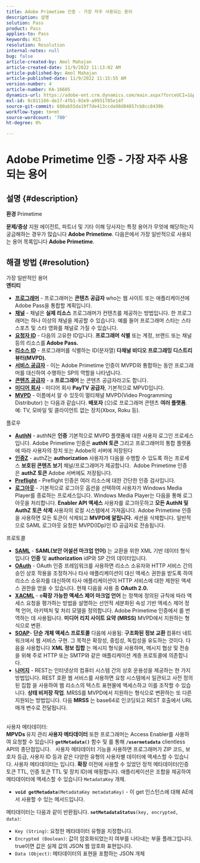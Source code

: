 ```yaml
---
title: Adobe Primetime 인증 - 가장 자주 사용되는 용어
description: 설명
solution: Pass
product: Pass
applies-to: Pass
keywords: KCS
resolution: Resolution
internal-notes: null
bug: false
article-created-by: Amol Mahajan
article-created-date: 11/9/2022 11:13:02 AM
article-published-by: Amol Mahajan
article-published-date: 11/9/2022 11:15:55 AM
version-number: 4
article-number: KA-16605
dynamics-url: https://adobe-ent.crm.dynamics.com/main.aspx?forceUCI=1&pagetype=entityrecord&etn=knowledgearticle&id=4f62ba74-1f60-ed11-9561-6045bd006268
exl-id: 9c811166-de17-4fb1-92e9-a9931785e14f
source-git-commit: 680ab55da19f7de413ccda98d84857cb8cc8439b
workflow-type: tm+mt
source-wordcount: '780'
ht-degree: 0%

---
```


# Adobe Primetime 인증 - 가장 자주 사용되는 용어

## 설명 {#description}

<b>환경</b>
Primetime


<b>문제/증상</b>
지원 에이전트, 파트너 및 기타 이해 당사자는 특정 용어가 무엇에 해당하는지 궁금해하는 경우가 많습니다 <b>Adobe Primetime</b>. 다음은에서 가장 일반적으로 사용되는 용어 목록입니다 <b>Adobe Primetime</b>.


## 해결 방법 {#resolution}

가장 일반적인 용어<br>
<b>엔티티</b>

- <u><b>프로그래머</b></u> - 프로그래머는 <b>콘텐츠 공급자</b> who는 웹 사이트 또는 애플리케이션에 Adobe Pass을 통합할 계획입니다.
- <u><b>채널</b></u> - 채널은 <b>실제 리소스</b> 프로그래머가 컨텐츠를 제공하는 방법입니다. 한 프로그래머는 하나 이상의 채널을 제공할 수 있습니다. 예를 들어 프로그래머 스타는 스타 스포츠 및 스타 영화를 채널로 가질 수 있습니다.
- <u><b>요청자 ID</b></u> - 다음의 고유한 ID입니다. <b>프로그래머 식별</b> 또는 계정, 브랜드 또는 채널 등의 리소스를<b> Adobe Pass. </b>
- <u><b>리소스 ID</b></u> - 프로그래머를 식별하는 ID(문자열)<b> 다채널 비디오 프로그래밍 디스트리뷰터(MVPD). </b>
- <u><b>서비스 공급자</b></u> - 이는 Adobe Primetime 인증이 MVPD와 통합하는 동안 프로그래머를 대신하여 수행하는 SP의 역할을 나타냅니다.
- <u><b>콘텐츠 공급자</b></u> - a <b>프로그래머 </b>는 콘텐츠 공급자라고도 합니다.
- <u><b>미디어 회사</b></u> - 미디어 회사 <b>PayTV 공급자</b>, 기본적으로 MPVD입니다.
- <u><b>MVPD</b></u> - 이름에서 알 수 있듯이 멀티채널 MVPD(Video Programming Distributor) 는 다음과 같습니다. <b>배포자</b> (으)로 프로그래머 콘텐츠 <b>여러 플랫폼</b>. 예: TV, 모바일 및 클라이언트 없는 장치(Xbox, Roku 등).

플로우
- <u><b>AuthN</b></u> - authN은 <b>인증</b> 기본적으로 MVPD 플랫폼에 대한 사용자 로그인 프로세스입니다. Adobe Primetime 인증은 <b>authN 토큰 </b>그리고 프로그래머의 통합 플랫폼에 따라 사용자의 장치 또는 Adobe의 서버에 저장된다
- <u><b>인증Z</b></u> - authZ는 <b>authorization</b> 사용자가 다음을 수행할 수 있도록 하는 프로세스 <b>보호된 콘텐츠 보기</b> 채널/프로그래머가 제공합니다.  Adobe Primetime 인증은 <b>authZ 토큰</b> Adobe 서버에도 저장됩니다.
- <u><b>Preflight</b></u> - Preflight 인증은 여러 리소스에 대한 간단한 인증 검사입니다.
- <u><b>로그아웃</b></u> - 기본적으로 로그아웃 옵션을 선택하여 사용자가 Windows Media Player를 종료하는 프로세스입니다. Windows Media Player는 다음을 통해 로그아웃을 처리합니다. <b>Enabler API 액세스</b> 사용자를 로그아웃하고 <b>모든 AuthN 및 AuthZ 토큰 삭제</b> 사용자의 로컬 시스템에서 가져옵니다. Adobe Primetime 인증을 사용하면 모든 토큰이 삭제되고 <b>MVPD에 알립니다.</b> 세션을 삭제합니다. 일반적으로 SAML 로그아웃 요청은 MVPD(IDp)인 ID 공급자로 전송됩니다.



프로토콜
- <b><u>SAML</u></b> - <b>SAML(보안 어설션 마크업 언어)</b> 는 교환을 위한 XML 기반 데이터 형식입니다 <b>인증</b> 및 <b>authorization</b> idP와 SP 간의 데이터입니다.
- <u><b>OAuth</b></u> - OAuth 인증 프레임워크를 사용하면 리소스 소유자와 HTTP 서비스 간의 승인 상호 작용을 조정하거나 타사 애플리케이션이 대신 액세스 권한을 받도록 하여 리소스 소유자를 대신하여 타사 애플리케이션이 HTTP 서비스에 대한 제한된 액세스 권한을 얻을 수 있습니다. 현재 다음을 사용 중 <b>OAuth 2.0.</b>
- <b><u>XACML</u></b> - e<b>확장 가능한 액세스 제어 마크업 언어</b> 는 정책에 정의된 규칙에 따라 액세스 요청을 평가하는 방법을 설명하는 선언적 세분화된 속성 기반 액세스 제어 정책 언어, 아키텍처 및 처리 모델을 정의합니다. Adobe Primetime 인증에서 를 번역하는 데 사용됩니다. <b>미디어 리치 사이트 요약</b> <b>(MRSS)</b> MVPD에서 지원하는 형식으로 변환.
- <b><u>SOAP</u></b>- <b>단순 개체 액세스 프로토콜</b> 다음에 사용됨: <b>구조화된 정보 교환 </b>컴퓨터 네트워크에서 웹 서비스 구현. 그 목적은 확장성, 중립성, 독립성을 유도하는 것이다. 다음을 사용합니다 <b>XML 정보 집합</b> 는 메시지 형식을 사용하며, 메시지 협상 및 전송을 위해 주로 HTTP 또는 SMTP와 같은 애플리케이션 계층 프로토콜에 의존합니다.
- <u><b>나머지</b></u> - REST는 인터넷상의 컴퓨터 시스템 간의 상호 운용성을 제공하는 한 가지 방법입니다. REST 호환 웹 서비스를 사용하면 요청 시스템에서 일관되고 사전 정의된 집합 을 사용하여 웹 리소스의 텍스트 표현물에 액세스하고 이를 조작할 수 있습니다. <b>상태 비저장 작업</b>. MRSS를 MVPD에서 지원하는 형식으로 변환하는 또 다른 지원되는 방법입니다. 다음 <b>MRSS</b> 는 base64로 인코딩되고 REST 호출에서 URL 매개 변수로 전달됩니다.

<br>사용자 메타데이터:<br>
<b>MPVDs </b>유지 관리<b> 사용자 메타데이터</b> 또한 프로그래머는 Access Enabler를 사용하여 요청할 수 있습니다 <b>`getMetadata()`</b> 함수 및 를 통해 <b>`/usermetadata`</b> clientless API의 종단점입니다.
 
사용자 메타데이터 기능을 사용하면 프로그래머가 ZIP 코드, 보호자 등급, 사용자 ID 등과 같은 다양한 유형의 사용자별 데이터에 액세스할 수 있습니다. 사용자 메타데이터는 입니다. <b>확장</b> 이전에 사용할 수 있었던 정적 메타데이터(인증 토큰 TTL, 인증 토큰 TTL 및 장치 ID)에 매핑합니다. 애플리케이션은 조합을 제공하여 메타데이터에 액세스할 수 있습니다 `MetadataKey` 개체.

- <b>`void getMetadata`</b>`(MetadataKey metadataKey)` - 이 get 인스턴스에 대해 AE에서 사용할 수 있는 메서드입니다.


메타데이터는 다음과 같이 반환됩니다. <b>`setMetadataStatus`</b>`(key, encrypted, data)`:

- `Key (String)`: 요청한 메타데이터 유형을 지정합니다.
- `Encrypted (Boolean)`: 값이 암호화되었는지 여부를 나타내는 부울 플래그입니다. true이면 값은 실제 값의 JSON 웹 암호화 표현입니다.
- `Data (Object)`: 메타데이터의 표현을 포함하는 JSON 개체
